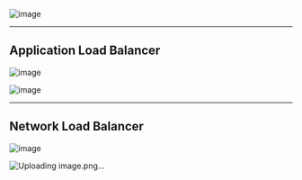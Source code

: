 ![image](https://github.com/muppin/mastering-DevOps/assets/72374894/b0928f53-d691-47cc-91e1-7bfcfb6e4c24)



____________________________________________________________________________________________________________________________________________________________________________________________

## Application Load Balancer

![image](https://github.com/muppin/mastering-DevOps/assets/56094875/ce3910f7-6db9-4091-a336-ae0308d25c99)


![image](https://github.com/muppin/mastering-DevOps/assets/56094875/62cca133-a8a0-4929-85ed-77b94a3ad8fe)

______________________________________________________________________________________________________________________________________________________________________________________________

## Network Load Balancer

![image](https://github.com/muppin/mastering-DevOps/assets/56094875/676a091e-4b7a-429e-9d18-27f0ba6ccb9c)


![Uploading image.png…]()


